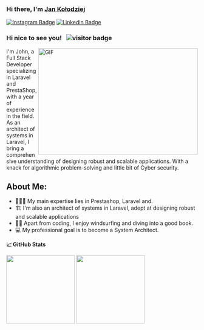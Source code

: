 ### Hi there, I'm <a href="https://github.com/JanKolo04" target="_blank">Jan Kołodziej</a>

[![Instagram Badge](https://img.shields.io/badge/Instagram-E4405F?style=for-the-badge&logo=instagram&logoColor=white)](https://www.instagram.com/jan_programowanie/) [![Linkedin Badge](https://img.shields.io/badge/LinkedIn-0077B5?style=for-the-badge&logo=linkedin&logoColor=white)](https://www.linkedin.com/in/jankolo04/)

### Hi nice to see you! &nbsp; ![visitor badge](https://komarev.com/ghpvc/?username=JanKolo04&color=blue)


<img align="right" alt="GIF" src="https://user-images.githubusercontent.com/76879087/204387700-7dce75f4-1868-41d1-8882-c4b1edfb9320.gif" width="420" height="280"/>


I'm John, a Full Stack Developer specializing in Laravel and PrestaShop, with a year of experience in the field. As an architect of systems in Laravel, I bring a comprehensive understanding of designing robust and scalable applications. With a knack for algorithmic problem-solving and little bit of Cyber security.

## About Me:
- 👨🏻‍💻 My main expertise lies in Prestashop, Laravel and.
- 🏗️ I'm also an architect of systems in Laravel, adept at designing robust and scalable applications
- 🏄‍♂️ Apart from coding, I enjoy windsurfing and diving into a good book.
- 💻 My professional goal is to become a System Architect.


**&#x1f4c8; GitHub Stats**

<p>
  <img height="180px" src="https://github-readme-stats.vercel.app/api?username=JanKolo04&show_icons=true&hide_border=true&&count_private=true&include_all_commits=true"/>
  
  <img height="180px" src="https://github-readme-stats.vercel.app/api/top-langs/?username=JanKolo04&exclude_repo=KNN-Image-Classification&show_icons=true&hide_border=true&layout=compact&langs_count=8"/>
</p>
